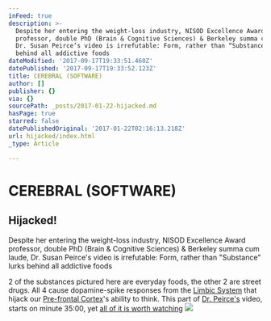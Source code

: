 ```yaml
---
inFeed: true
description: >-
  Despite her entering the weight-loss industry, NISOD Excellence Award
  professor, double PhD (Brain & Cognitive Sciences) & Berkeley summa cum laude,
  Dr. Susan Peirce’s video is irrefutable: Form, rather than “Substance” lurks
  behind all addictive foods
dateModified: '2017-09-17T19:33:51.460Z'
datePublished: '2017-09-17T19:33:52.123Z'
title: CEREBRAL (SOFTWARE)
author: []
publisher: {}
via: {}
sourcePath: _posts/2017-01-22-hijacked.md
hasPage: true
starred: false
datePublishedOriginal: '2017-01-22T02:16:13.218Z'
url: hijacked/index.html
_type: Article

---
```

# **CEREBRAL (SOFTWARE)**

## **Hijacked!**

Despite her entering the weight-loss industry, NISOD Excellence Award professor, double PhD (Brain & Cognitive Sciences) & Berkeley summa cum laude, Dr. Susan Peirce's video is irrefutable: Form, rather than "Substance" lurks behind all addictive foods

2 of the substances pictured here are everyday foods, the other 2 are street drugs. All 4 cause dopamine-spike responses from the [Limbic System][0] that hijack our [Pre-frontal Cortex][1]'s ability to think. This part of [Dr. Peirce's][2] video, starts on minute 35:00, yet [all of it is worth watching][3]
![](https://s3-us-west-2.amazonaws.com/the-grid-img/p/1832a27444f6cf2b56ca82ee31253801289c3b32.png)

[0]: https://www.reference.com/science/limbic-system-39014f3c7323b28c?qo=cdpArticles
[1]: https://www.reference.com/science/prefrontal-cortex-3a271896b743339b
[2]: http://susanpeircethompson.com/about-susan/
[3]: https://www.youtube.com/watch?v=J5YvefCIqHk